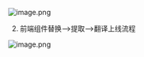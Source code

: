![image.png](http://design.yonyoucloud.com/static/yuque/0/2019/png/319615/1571141167969-ca2db22f-7a13-4d0d-8754-4ad6be233a71.png#align=left&display=inline&height=416&name=image.png&originHeight=490&originWidth=878&search=&size=169025&status=done&width=746)


2. 前端组件替换-->提取-->翻译上线流程

![image.png](http://design.yonyoucloud.com/static/yuque/0/2019/png/319615/1571646232194-a3317324-5668-46b0-89f3-d10e9cfa3cc4.png#align=left&display=inline&height=214&name=image.png&originHeight=428&originWidth=1146&search=&size=132379&status=done&width=573)